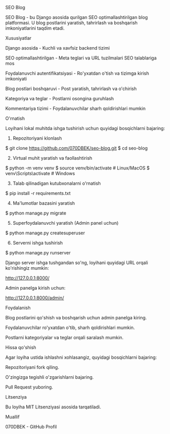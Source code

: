 SEO Blog

SEO Blog - bu Django asosida qurilgan SEO optimallashtirilgan blog platformasi. U blog postlarini yaratish, tahrirlash va boshqarish imkoniyatlarini taqdim etadi.

Xususiyatlar

Django asosida - Kuchli va xavfsiz backend tizimi

SEO optimallashtirilgan - Meta teglari va URL tuzilmalari SEO talablariga mos

Foydalanuvchi autentifikatsiyasi - Ro'yxatdan o'tish va tizimga kirish imkoniyati

Blog postlari boshqaruvi - Post yaratish, tahrirlash va o'chirish

Kategoriya va teglar - Postlarni osongina guruhlash

Kommentariya tizimi - Foydalanuvchilar sharh qoldirishlari mumkin

O'rnatish

Loyihani lokal muhitda ishga tushirish uchun quyidagi bosqichlarni bajaring:

1. Repozitoriyani klonlash

$ git clone https://github.com/070DBEK/seo-blog.git
$ cd seo-blog

2. Virtual muhit yaratish va faollashtirish

$ python -m venv venv
$ source venv/bin/activate  # Linux/MacOS
$ venv\Scripts\activate  # Windows

3. Talab qilinadigan kutubxonalarni o'rnatish

$ pip install -r requirements.txt

4. Ma'lumotlar bazasini yaratish

$ python manage.py migrate

5. Superfoydalanuvchi yaratish (Admin panel uchun)

$ python manage.py createsuperuser

6. Serverni ishga tushirish

$ python manage.py runserver

Django server ishga tushgandan so'ng, loyihani quyidagi URL orqali ko'rishingiz mumkin:

http://127.0.0.1:8000/

Admin panelga kirish uchun:

http://127.0.0.1:8000/admin/

Foydalanish

Blog postlarini qo'shish va boshqarish uchun admin panelga kiring.

Foydalanuvchilar ro'yxatdan o'tib, sharh qoldirishlari mumkin.

Postlarni kategoriyalar va teglar orqali saralash mumkin.

Hissa qo'shish

Agar loyiha ustida ishlashni xohlasangiz, quyidagi bosqichlarni bajaring:

Repozitoriyani fork qiling.

O'zingizga tegishli o'zgarishlarni bajaring.

Pull Request yuboring.

Litsenziya

Bu loyiha MIT Litsenziyasi asosida tarqatiladi.

Muallif

070DBEK - GitHub Profil